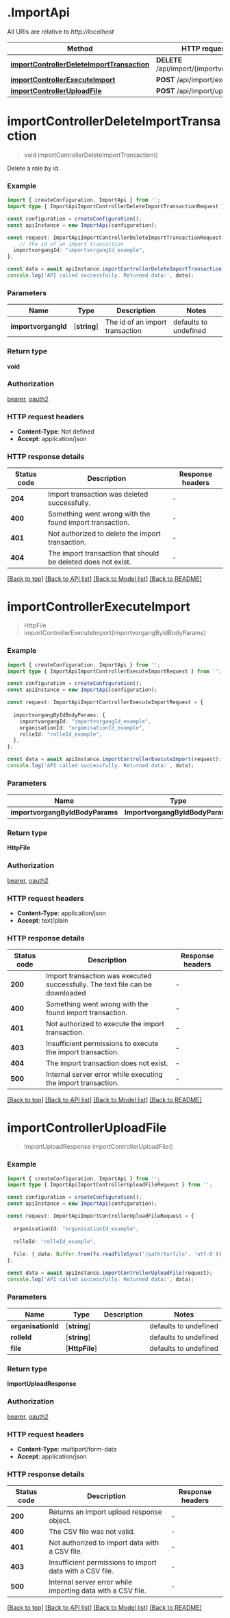 # .ImportApi

All URIs are relative to *http://localhost*

Method | HTTP request | Description
------------- | ------------- | -------------
[**importControllerDeleteImportTransaction**](ImportApi.md#importControllerDeleteImportTransaction) | **DELETE** /api/import/{importvorgangId} | 
[**importControllerExecuteImport**](ImportApi.md#importControllerExecuteImport) | **POST** /api/import/execute | 
[**importControllerUploadFile**](ImportApi.md#importControllerUploadFile) | **POST** /api/import/upload | 


# **importControllerDeleteImportTransaction**
> void importControllerDeleteImportTransaction()

Delete a role by id.

### Example


```typescript
import { createConfiguration, ImportApi } from '';
import type { ImportApiImportControllerDeleteImportTransactionRequest } from '';

const configuration = createConfiguration();
const apiInstance = new ImportApi(configuration);

const request: ImportApiImportControllerDeleteImportTransactionRequest = {
    // The id of an import transaction
  importvorgangId: "importvorgangId_example",
};

const data = await apiInstance.importControllerDeleteImportTransaction(request);
console.log('API called successfully. Returned data:', data);
```


### Parameters

Name | Type | Description  | Notes
------------- | ------------- | ------------- | -------------
 **importvorgangId** | [**string**] | The id of an import transaction | defaults to undefined


### Return type

**void**

### Authorization

[bearer](README.md#bearer), [oauth2](README.md#oauth2)

### HTTP request headers

 - **Content-Type**: Not defined
 - **Accept**: application/json


### HTTP response details
| Status code | Description | Response headers |
|-------------|-------------|------------------|
**204** | Import transaction was deleted successfully. |  -  |
**400** | Something went wrong with the found import transaction. |  -  |
**401** | Not authorized to delete the import transaction. |  -  |
**404** | The import transaction that should be deleted does not exist. |  -  |

[[Back to top]](#) [[Back to API list]](README.md#documentation-for-api-endpoints) [[Back to Model list]](README.md#documentation-for-models) [[Back to README]](README.md)

# **importControllerExecuteImport**
> HttpFile importControllerExecuteImport(importvorgangByIdBodyParams)


### Example


```typescript
import { createConfiguration, ImportApi } from '';
import type { ImportApiImportControllerExecuteImportRequest } from '';

const configuration = createConfiguration();
const apiInstance = new ImportApi(configuration);

const request: ImportApiImportControllerExecuteImportRequest = {
  
  importvorgangByIdBodyParams: {
    importvorgangId: "importvorgangId_example",
    organisationId: "organisationId_example",
    rolleId: "rolleId_example",
  },
};

const data = await apiInstance.importControllerExecuteImport(request);
console.log('API called successfully. Returned data:', data);
```


### Parameters

Name | Type | Description  | Notes
------------- | ------------- | ------------- | -------------
 **importvorgangByIdBodyParams** | **ImportvorgangByIdBodyParams**|  |


### Return type

**HttpFile**

### Authorization

[bearer](README.md#bearer), [oauth2](README.md#oauth2)

### HTTP request headers

 - **Content-Type**: application/json
 - **Accept**: text/plain


### HTTP response details
| Status code | Description | Response headers |
|-------------|-------------|------------------|
**200** | Import transaction was executed successfully. The text file can be downloaded |  -  |
**400** | Something went wrong with the found import transaction. |  -  |
**401** | Not authorized to execute the import transaction. |  -  |
**403** | Insufficient permissions to execute the import transaction. |  -  |
**404** | The import transaction does not exist. |  -  |
**500** | Internal server error while executing the import transaction. |  -  |

[[Back to top]](#) [[Back to API list]](README.md#documentation-for-api-endpoints) [[Back to Model list]](README.md#documentation-for-models) [[Back to README]](README.md)

# **importControllerUploadFile**
> ImportUploadResponse importControllerUploadFile()


### Example


```typescript
import { createConfiguration, ImportApi } from '';
import type { ImportApiImportControllerUploadFileRequest } from '';

const configuration = createConfiguration();
const apiInstance = new ImportApi(configuration);

const request: ImportApiImportControllerUploadFileRequest = {
  
  organisationId: "organisationId_example",
  
  rolleId: "rolleId_example",
  
  file: { data: Buffer.from(fs.readFileSync('/path/to/file', 'utf-8')), name: '/path/to/file' },
};

const data = await apiInstance.importControllerUploadFile(request);
console.log('API called successfully. Returned data:', data);
```


### Parameters

Name | Type | Description  | Notes
------------- | ------------- | ------------- | -------------
 **organisationId** | [**string**] |  | defaults to undefined
 **rolleId** | [**string**] |  | defaults to undefined
 **file** | [**HttpFile**] |  | defaults to undefined


### Return type

**ImportUploadResponse**

### Authorization

[bearer](README.md#bearer), [oauth2](README.md#oauth2)

### HTTP request headers

 - **Content-Type**: multipart/form-data
 - **Accept**: application/json


### HTTP response details
| Status code | Description | Response headers |
|-------------|-------------|------------------|
**200** | Returns an import upload response object. |  -  |
**400** | The CSV file was not valid. |  -  |
**401** | Not authorized to import data with a CSV file. |  -  |
**403** | Insufficient permissions to import data with a CSV file. |  -  |
**500** | Internal server error while importing data with a CSV file. |  -  |

[[Back to top]](#) [[Back to API list]](README.md#documentation-for-api-endpoints) [[Back to Model list]](README.md#documentation-for-models) [[Back to README]](README.md)


